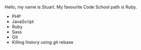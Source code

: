 Hello, my name is Stuart. My favourite Code School path is Ruby.
* PHP
* JavaScript
* Ruby
* Sass
* Git
* Killing history using git rebase
